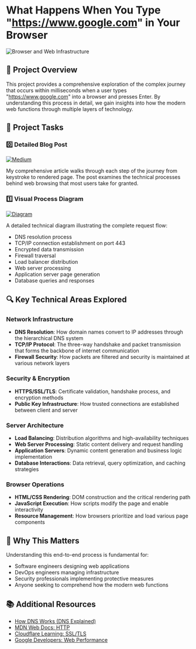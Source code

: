 # What Happens When You Type "https://www.google.com" in Your Browser

![Browser and Web Infrastructure](https://i.imgur.com/placeholder-image.jpg)

## 📖 Project Overview

This project provides a comprehensive exploration of the complex journey that occurs within milliseconds when a user types "https://www.google.com" into a browser and presses Enter. By understanding this process in detail, we gain insights into how the modern web functions through multiple layers of technology.

## 🎯 Project Tasks

### 0️⃣ Detailed Blog Post
[![Medium](https://img.shields.io/badge/Medium-12100E?style=for-the-badge&logo=medium&logoColor=white)](https://medium.com/@9772_2061/from-url-to-screen-what-happens-when-you-type-https-www-google-com-in-your-browser-511af31ed648)

My comprehensive article walks through each step of the journey from keystroke to rendered page. The post examines the technical processes behind web browsing that most users take for granted.

### 1️⃣ Visual Process Diagram
[![Diagram](https://img.shields.io/badge/View_Diagram-4285F4?style=for-the-badge&logo=googlechrome&logoColor=white)](https://miro.medium.com/v2/resize:fit:1100/format:webp/1*5oIU4GSXDk60hem7pwBZmg.png)

A detailed technical diagram illustrating the complete request flow:
- DNS resolution process
- TCP/IP connection establishment on port 443
- Encrypted data transmission
- Firewall traversal
- Load balancer distribution
- Web server processing
- Application server page generation
- Database queries and responses

## 🔍 Key Technical Areas Explored

### Network Infrastructure
- **DNS Resolution**: How domain names convert to IP addresses through the hierarchical DNS system
- **TCP/IP Protocol**: The three-way handshake and packet transmission that forms the backbone of internet communication
- **Firewall Security**: How packets are filtered and security is maintained at various network layers

### Security & Encryption
- **HTTPS/SSL/TLS**: Certificate validation, handshake process, and encryption methods
- **Public Key Infrastructure**: How trusted connections are established between client and server

### Server Architecture
- **Load Balancing**: Distribution algorithms and high-availability techniques
- **Web Server Processing**: Static content delivery and request handling
- **Application Servers**: Dynamic content generation and business logic implementation
- **Database Interactions**: Data retrieval, query optimization, and caching strategies

### Browser Operations
- **HTML/CSS Rendering**: DOM construction and the critical rendering path
- **JavaScript Execution**: How scripts modify the page and enable interactivity
- **Resource Management**: How browsers prioritize and load various page components

## 🧠 Why This Matters

Understanding this end-to-end process is fundamental for:
- Software engineers designing web applications
- DevOps engineers managing infrastructure
- Security professionals implementing protective measures
- Anyone seeking to comprehend how the modern web functions

## 📚 Additional Resources

- [How DNS Works (DNS Explained)](https://howdns.works/)
- [MDN Web Docs: HTTP](https://developer.mozilla.org/en-US/docs/Web/HTTP)
- [Cloudflare Learning: SSL/TLS](https://www.cloudflare.com/learning/ssl/what-is-ssl/)
- [Google Developers: Web Performance](https://developers.google.com/web/fundamentals/performance)
